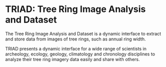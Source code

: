 # TRIAD: Tree Ring Image Analysis and Dataset

The Tree Ring Image Analysis and Dataset is a dynamic interface to extract and store data from images of tree rings, such as annual ring width. 

TRIAD presents a dynamic interface for a wide range of scientists in archeology, ecology, geology, climatology and chronology disciplines to analyze their tree ring imagery data easily and share with others.

